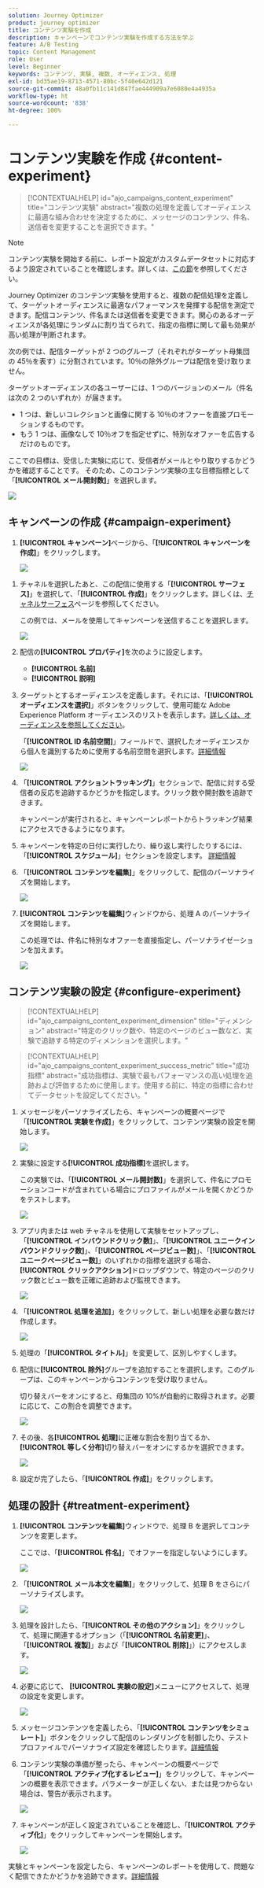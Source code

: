 ```yaml
---
solution: Journey Optimizer
product: journey optimizer
title: コンテンツ実験を作成
description: キャンペーンでコンテンツ実験を作成する方法を学ぶ
feature: A/B Testing
topic: Content Management
role: User
level: Beginner
keywords: コンテンツ, 実験, 複数, オーディエンス, 処理
exl-id: bd35ae19-8713-4571-80bc-5f40e642d121
source-git-commit: 48a0fb11c141d847fae444909a7e6080e4a4935a
workflow-type: ht
source-wordcount: '838'
ht-degree: 100%

---
```


# コンテンツ実験を作成 {#content-experiment}

>[!CONTEXTUALHELP]
>id="ajo_campaigns_content_experiment"
>title="コンテンツ実験"
>abstract="複数の処理を定義してオーディエンスに最適な組み合わせを決定するために、メッセージのコンテンツ、件名、送信者を変更することを選択できます。"

>[!NOTE]
>
>コンテンツ実験を開始する前に、レポート設定がカスタムデータセットに対応するよう設定されていることを確認します。詳しくは、[この節](reporting-configuration.md)を参照してください。

Journey Optimizer のコンテンツ実験を使用すると、複数の配信処理を定義して、ターゲットオーディエンスに最適なパフォーマンスを発揮する配信を測定できます。配信コンテンツ、件名または送信者を変更できます。関心のあるオーディエンスが各処理にランダムに割り当てられて、指定の指標に関して最も効果が高い処理が判断されます。

次の例では、配信ターゲットが 2 つのグループ（それぞれがターゲット母集団の 45％を表す）に分割されています。10％の除外グループは配信を受け取りません。

ターゲットオーディエンスの各ユーザーには、1 つのバージョンのメール（件名は次の 2 つのいずれか）が届きます。

* 1 つは、新しいコレクションと画像に関する 10％のオファーを直接プロモーションするものです。
* もう 1 つは、画像なしで 10％オフを指定せずに、特別なオファーを広告するだけのものです。

ここでの目標は、受信した実験に応じて、受信者がメールとやり取りするかどうかを確認することです。 そのため、このコンテンツ実験の主な目標指標として「**[!UICONTROL メール開封数]**」を選択します。

![](assets/content_experiment.png)

## キャンペーンの作成 {#campaign-experiment}

1. **[!UICONTROL キャンペーン]**&#x200B;ページから、「**[!UICONTROL キャンペーンを作成]**」をクリックします。

   ![](assets/content_experiment_1.png)

<!--
1. In the **[!UICONTROL Properties]** section, choose your **[!UICONTROL Campaign type]**:

    * **[!UICONTROL Scheduled]**: designed to send marketing messages and can be executed immediately or at a specified date.

    * **[!UICONTROL API-Triggered]**: designed to send transactional messages, such as password reset notifications or cart abandonment reminders. 
    
        To execute an API-triggered campaign, you will need to make an API call. [Learn more](api-triggered-campaigns.md)
-->
1. チャネルを選択したあと、この配信に使用する「**[!UICONTROL サーフェス]**」を選択して、「**[!UICONTROL 作成]**」をクリックします。詳しくは、[チャネルサーフェス](../configuration/channel-surfaces.md)ページを参照してください。

   この例では、メールを使用してキャンペーンを送信することを選択します。

   ![](assets/content_experiment_2.png)

1. 配信の&#x200B;**[!UICONTROL プロパティ]**&#x200B;を次のように設定します。
   * **[!UICONTROL 名前]**
   * **[!UICONTROL 説明]**

1. ターゲットとするオーディエンスを定義します。それには、「**[!UICONTROL オーディエンスを選択]**」ボタンをクリックして、使用可能な Adobe Experience Platform オーディエンスのリストを表示します。[詳しくは、オーディエンスを参照してください](../audience/about-audiences.md)。

   「**[!UICONTROL ID 名前空間]**」フィールドで、選択したオーディエンスから個人を識別するために使用する名前空間を選択します。[詳細情報](get-started-experiment.md#content-experiment-work)

   ![](assets/content_experiment_16.png)

1. 「**[!UICONTROL アクショントラッキング]**」セクションで、配信に対する受信者の反応を追跡するかどうかを指定します。クリック数や開封数を追跡できます。

   キャンペーンが実行されると、キャンペーンレポートからトラッキング結果にアクセスできるようになります。

1. キャンペーンを特定の日付に実行したり、繰り返し実行したりするには、「**[!UICONTROL スケジュール]**」セクションを設定します。 [詳細情報](create-campaign.md)

1. 「**[!UICONTROL コンテンツを編集]**」をクリックして、配信のパーソナライズを開始します。

   ![](assets/content_experiment_17.png)

1. **[!UICONTROL コンテンツを編集]**&#x200B;ウィンドウから、処理 A のパーソナライズを開始します。

   この処理では、件名に特別なオファーを直接指定し、パーソナライゼーションを加えます。

   ![](assets/content_experiment_5.png)

## コンテンツ実験の設定 {#configure-experiment}

>[!CONTEXTUALHELP]
>id="ajo_campaigns_content_experiment_dimension"
>title="ディメンション"
>abstract="特定のクリック数や、特定のページのビュー数など、実験で追跡する特定のディメンションを選択します。"

>[!CONTEXTUALHELP]
>id="ajo_campaigns_content_experiment_success_metric"
>title="成功指標"
>abstract="成功指標は、実験で最もパフォーマンスの高い処理を追跡および評価するために使用します。使用する前に、特定の指標に合わせてデータセットを設定してください。"

1. メッセージをパーソナライズしたら、キャンペーンの概要ページで「**[!UICONTROL 実験を作成]**」をクリックして、コンテンツ実験の設定を開始します。

   ![](assets/content_experiment_3.png)

1. 実験に設定する&#x200B;**[!UICONTROL 成功指標]**&#x200B;を選択します。

   この実験では、「**[!UICONTROL メール開封数]**」を選択して、件名にプロモーションコードが含まれている場合にプロファイルがメールを開くかどうかをテストします。

   ![](assets/content_experiment_11.png)

1. アプリ内または web チャネルを使用して実験をセットアップし、「**[!UICONTROL インバウンドクリック数]**」、「**[!UICONTROL ユニークインバウンドクリック数]**」、「**[!UICONTROL ページビュー数]**」、「**[!UICONTROL ユニークページビュー数]**」のいずれかの指標を選択する場合、**[!UICONTROL クリックアクション]**&#x200B;ドロップダウンで、特定のページのクリック数とビュー数を正確に追跡および監視できます。

   ![](assets/content_experiment_20.png)

1. 「**[!UICONTROL 処理を追加]**」をクリックして、新しい処理を必要な数だけ作成します。

   ![](assets/content_experiment_8.png)

1. 処理の「**[!UICONTROL タイトル]**」を変更して、区別しやすくします。

1. 配信に&#x200B;**[!UICONTROL 除外]**&#x200B;グループを追加することを選択します。このグループは、このキャンペーンからコンテンツを受け取りません。

   切り替えバーをオンにすると、母集団の 10%が自動的に取得されます。必要に応じて、この割合を調整できます。

   ![](assets/content_experiment_12.png)

1. その後、各&#x200B;**[!UICONTROL 処理]**&#x200B;に正確な割合を割り当てるか、**[!UICONTROL 等しく分布]**&#x200B;切り替えバーをオンにするかを選択できます。

   ![](assets/content_experiment_13.png)

1. 設定が完了したら、「**[!UICONTROL 作成]**」をクリックします。

## 処理の設計 {#treatment-experiment}

1. **[!UICONTROL コンテンツを編集]**&#x200B;ウィンドウで、処理 B を選択してコンテンツを変更します。

   ここでは、「**[!UICONTROL 件名]**」でオファーを指定しないようにします。

   ![](assets/content_experiment_18.png)

1. 「**[!UICONTROL メール本文を編集]**」をクリックして、処理 B をさらにパーソナライズします。

   ![](assets/content_experiment_9.png)

1. 処理を設計したら、「**[!UICONTROL その他のアクション]**」をクリックして、処理に関連するオプション（「**[!UICONTROL 名前変更]**」、「**[!UICONTROL 複製]**」および「**[!UICONTROL 削除]**」）にアクセスします。

   ![](assets/content_experiment_7.png)

1. 必要に応じて、 **[!UICONTROL 実験の設定]**&#x200B;メニューにアクセスして、処理の設定を変更します。

   ![](assets/content_experiment_19.png)

1. メッセージコンテンツを定義したら、「**[!UICONTROL コンテンツをシミュレート]**」ボタンをクリックして配信のレンダリングを制御したり、テストプロファイルでパーソナライズ設定を確認したります。[詳細情報](../email/preview.md)

1. コンテンツ実験の準備が整ったら、キャンペーンの概要ページで「**[!UICONTROL アクティブ化するレビュー]**」をクリックして、キャンペーンの概要を表示できます。パラメーターが正しくない、または見つからない場合は、警告が表示されます。

   ![](assets/content_experiment_15.png)

1. キャンペーンが正しく設定されていることを確認し、「**[!UICONTROL アクティブ化]**」をクリックしてキャンペーンを開始します。

   ![](assets/content_experiment_14.png)

実験とキャンペーンを設定したら、キャンペーンのレポートを使用して、問題なく配信できたかどうかを追跡できます。[詳細情報](../reports/campaign-global-report.md#experimentation-report)
